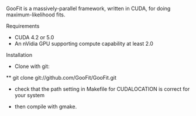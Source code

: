 GooFit is a massively-parallel framework, written in CUDA, for
doing maximum-likelihood fits. 

Requirements

* CUDA 4.2 or 5.0
* An nVidia GPU supporting compute capability at least 2.0

Installation

* Clone with git:

** git clone git://github.com/GooFit/GooFit.git

* check that the path setting in Makefile for CUDALOCATION is correct for your system

* then compile with gmake. 


